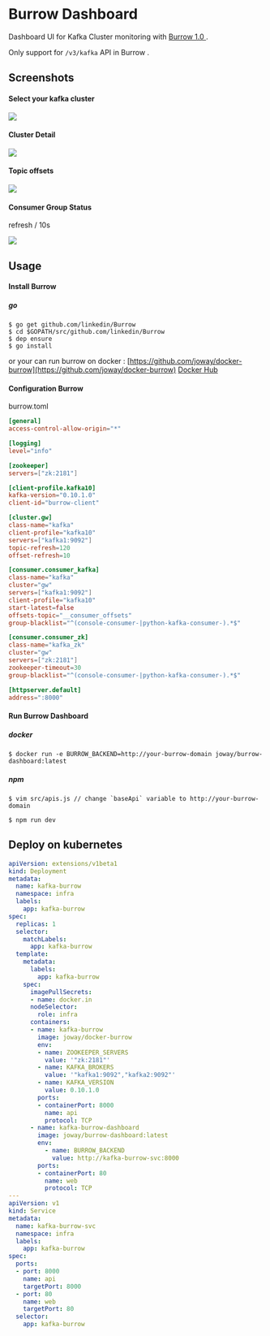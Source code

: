 # Burrow Dashboard

Dashboard UI for Kafka Cluster monitoring with [Burrow 1.0 ](https://github.com/linkedin/Burrow) .

Only support for `/v3/kafka` API in Burrow .

## Screenshots

#### Select your kafka cluster

![](screenshots/home.png)

#### Cluster Detail

![](screenshots/cluster-detail.png)

#### Topic offsets 

![](screenshots/topic-offsets.png)

#### Consumer Group Status

refresh / 10s

![](screenshots/consumer-group-status.png)

## Usage

#### Install Burrow

##### go 

```
$ go get github.com/linkedin/Burrow
$ cd $GOPATH/src/github.com/linkedin/Burrow
$ dep ensure
$ go install
```

or your can run burrow on docker : [https://github.com/joway/docker-burrow](https://github.com/joway/docker-burrow) [Docker Hub](https://hub.docker.com/r/joway/burrow-dashboard/)

#### Configuration Burrow

burrow.toml

```toml
[general]
access-control-allow-origin="*"

[logging]
level="info"

[zookeeper]
servers=["zk:2181"]

[client-profile.kafka10]
kafka-version="0.10.1.0"
client-id="burrow-client"

[cluster.gw]
class-name="kafka"
client-profile="kafka10"
servers=["kafka1:9092"]
topic-refresh=120
offset-refresh=10

[consumer.consumer_kafka]
class-name="kafka"
cluster="gw"
servers=["kafka1:9092"]
client-profile="kafka10"
start-latest=false
offsets-topic="__consumer_offsets"
group-blacklist="^(console-consumer-|python-kafka-consumer-).*$"

[consumer.consumer_zk]
class-name="kafka_zk"
cluster="gw"
servers=["zk:2181"]
zookeeper-timeout=30
group-blacklist="^(console-consumer-|python-kafka-consumer-).*$"

[httpserver.default]
address=":8000"

```

#### Run Burrow Dashboard

##### docker

```
$ docker run -e BURROW_BACKEND=http://your-burrow-domain joway/burrow-dashboard:latest

```

##### npm

```
$ vim src/apis.js // change `baseApi` variable to http://your-burrow-domain

$ npm run dev

```

## Deploy on kubernetes

```yaml
apiVersion: extensions/v1beta1
kind: Deployment
metadata:
  name: kafka-burrow
  namespace: infra
  labels:
    app: kafka-burrow
spec:
  replicas: 1
  selector:
    matchLabels:
      app: kafka-burrow
  template:
    metadata:
      labels:
        app: kafka-burrow
    spec:
      imagePullSecrets:
      - name: docker.in
      nodeSelector:
        role: infra
      containers:
      - name: kafka-burrow
        image: joway/docker-burrow
        env:
        - name: ZOOKEEPER_SERVERS
          value: '"zk:2181"'
        - name: KAFKA_BROKERS
          value: '"kafka1:9092","kafka2:9092"'
        - name: KAFKA_VERSION
          value: 0.10.1.0
        ports:
        - containerPort: 8000
          name: api
          protocol: TCP
      - name: kafka-burrow-dashboard
        image: joway/burrow-dashboard:latest
        env:
          - name: BURROW_BACKEND
            value: http://kafka-burrow-svc:8000
        ports:
        - containerPort: 80
          name: web
          protocol: TCP
---
apiVersion: v1
kind: Service
metadata:
  name: kafka-burrow-svc
  namespace: infra
  labels:
    app: kafka-burrow
spec:
  ports:
  - port: 8000
    name: api
    targetPort: 8000
  - port: 80
    name: web
    targetPort: 80
  selector:
    app: kafka-burrow
```
